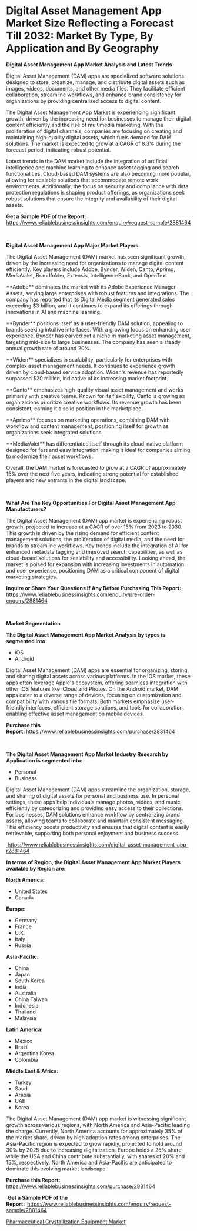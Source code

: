 <p><h1>Digital Asset Management App Market Size Reflecting a Forecast Till 2032: Market By Type, By Application and By Geography</h1></p><p><strong>Digital Asset Management App Market Analysis and Latest Trends</strong></p>
<p><p>Digital Asset Management (DAM) apps are specialized software solutions designed to store, organize, manage, and distribute digital assets such as images, videos, documents, and other media files. They facilitate efficient collaboration, streamline workflows, and enhance brand consistency for organizations by providing centralized access to digital content. </p><p>The Digital Asset Management App Market is experiencing significant growth, driven by the increasing need for businesses to manage their digital content efficiently and the rise of multimedia marketing. With the proliferation of digital channels, companies are focusing on creating and maintaining high-quality digital assets, which fuels demand for DAM solutions. The market is expected to grow at a CAGR of 8.3% during the forecast period, indicating robust potential. </p><p>Latest trends in the DAM market include the integration of artificial intelligence and machine learning to enhance asset tagging and search functionalities. Cloud-based DAM systems are also becoming more popular, allowing for scalable solutions that accommodate remote work environments. Additionally, the focus on security and compliance with data protection regulations is shaping product offerings, as organizations seek robust solutions that ensure the integrity and availability of their digital assets.</p></p>
<p><strong>Get a Sample PDF of the Report:&nbsp;</strong> <a href="https://www.reliablebusinessinsights.com/enquiry/request-sample/2881464?utm_campaign=3057&utm_medium=2&utm_source=Github&utm_content=ia&utm_term=12032025&utm_id=digital-asset-management-app">https://www.reliablebusinessinsights.com/enquiry/request-sample/2881464</a></p>
<p>&nbsp;</p>
<p><strong>Digital Asset Management App Major Market Players</strong></p>
<p><p>The Digital Asset Management (DAM) market has seen significant growth, driven by the increasing need for organizations to manage digital content efficiently. Key players include Adobe, Bynder, Widen, Canto, Aprimo, MediaValet, Brandfolder, Extensis, IntelligenceBank, and OpenText.</p><p>**Adobe** dominates the market with its Adobe Experience Manager Assets, serving large enterprises with robust features and integrations. The company has reported that its Digital Media segment generated sales exceeding $3 billion, and it continues to expand its offerings through innovations in AI and machine learning.</p><p>**Bynder** positions itself as a user-friendly DAM solution, appealing to brands seeking intuitive interfaces. With a growing focus on enhancing user experience, Bynder has carved out a niche in marketing asset management, targeting mid-size to large businesses. The company has seen a steady annual growth rate of around 20%.</p><p>**Widen** specializes in scalability, particularly for enterprises with complex asset management needs. It continues to experience growth driven by cloud-based service adoption. Widen's revenue has reportedly surpassed $20 million, indicative of its increasing market footprint.</p><p>**Canto** emphasizes high-quality visual asset management and works primarily with creative teams. Known for its flexibility, Canto is growing as organizations prioritize creative workflows. Its revenue growth has been consistent, earning it a solid position in the marketplace.</p><p>**Aprimo** focuses on marketing operations, combining DAM with workflow and content management, positioning itself for growth as organizations seek integrated solutions. </p><p>**MediaValet** has differentiated itself through its cloud-native platform designed for fast and easy integration, making it ideal for companies aiming to modernize their asset workflows.</p><p>Overall, the DAM market is forecasted to grow at a CAGR of approximately 15% over the next five years, indicating strong potential for established players and new entrants in the digital landscape.</p></p>
<p>&nbsp;</p>
<p><strong>What Are The Key Opportunities For Digital Asset Management App Manufacturers?</strong></p>
<p><p>The Digital Asset Management (DAM) app market is experiencing robust growth, projected to increase at a CAGR of over 15% from 2023 to 2030. This growth is driven by the rising demand for efficient content management solutions, the proliferation of digital media, and the need for brands to streamline workflows. Key trends include the integration of AI for enhanced metadata tagging and improved search capabilities, as well as cloud-based solutions for scalability and accessibility. Looking ahead, the market is poised for expansion with increasing investments in automation and user experience, positioning DAM as a critical component of digital marketing strategies.</p></p>
<p><strong>Inquire or Share Your Questions If Any Before Purchasing This Report:</strong> <a href="https://www.reliablebusinessinsights.com/enquiry/pre-order-enquiry/2881464?utm_campaign=3057&utm_medium=2&utm_source=Github&utm_content=ia&utm_term=12032025&utm_id=digital-asset-management-app">https://www.reliablebusinessinsights.com/enquiry/pre-order-enquiry/2881464</a></p>
<p>&nbsp;</p>
<p><strong>Market Segmentation</strong></p>
<p><strong>The Digital Asset Management App Market Analysis by types is segmented into:</strong></p>
<p><ul><li>iOS</li><li>Android</li></ul></p>
<p><p>Digital Asset Management (DAM) apps are essential for organizing, storing, and sharing digital assets across various platforms. In the iOS market, these apps often leverage Apple's ecosystem, offering seamless integration with other iOS features like iCloud and Photos. On the Android market, DAM apps cater to a diverse range of devices, focusing on customization and compatibility with various file formats. Both markets emphasize user-friendly interfaces, efficient storage solutions, and tools for collaboration, enabling effective asset management on mobile devices.</p></p>
<p><strong>Purchase this Report:&nbsp;</strong><a href="https://www.reliablebusinessinsights.com/purchase/2881464?utm_campaign=3057&utm_medium=2&utm_source=Github&utm_content=ia&utm_term=12032025&utm_id=digital-asset-management-app">https://www.reliablebusinessinsights.com/purchase/2881464</a></p>
<p>&nbsp;</p>
<p><strong>The Digital Asset Management App Market Industry Research by Application is segmented into:</strong></p>
<p><ul><li>Personal</li><li>Business</li></ul></p>
<p><p>Digital Asset Management (DAM) apps streamline the organization, storage, and sharing of digital assets for personal and business use. In personal settings, these apps help individuals manage photos, videos, and music efficiently by categorizing and providing easy access to their collections. For businesses, DAM solutions enhance workflow by centralizing brand assets, allowing teams to collaborate and maintain consistent messaging. This efficiency boosts productivity and ensures that digital content is easily retrievable, supporting both personal enjoyment and business success.</p></p>
<p><a href="https://www.reliablebusinessinsights.com/digital-asset-management-app-r2881464?utm_campaign=3057&utm_medium=2&utm_source=Github&utm_content=ia&utm_term=12032025&utm_id=digital-asset-management-app">&nbsp;https://www.reliablebusinessinsights.com/digital-asset-management-app-r2881464</a></p>
<p><strong>In terms of Region, the Digital Asset Management App Market Players available by Region are:</strong></p>
<p>
    <p> <strong> North America: </strong>
        <ul>
            <li>United States</li>
            <li>Canada</li>
        </ul>
        </p> 
    <p> <strong> Europe: </strong>
        <ul>
            <li>Germany</li>
            <li>France</li>
            <li>U.K.</li>
            <li>Italy</li>
            <li>Russia</li>
        </ul>
        </p> 
    <p> <strong> Asia-Pacific: </strong>
        <ul>
            <li>China</li>
            <li>Japan</li>
            <li>South Korea</li>
            <li>India</li>
            <li>Australia</li>
            <li>China Taiwan</li>
            <li>Indonesia</li>
            <li>Thailand</li>
            <li>Malaysia</li>
        </ul>
        </p> 
    <p> <strong> Latin America: </strong>
        <ul>
            <li>Mexico</li>
            <li>Brazil</li>
            <li>Argentina Korea</li>
            <li>Colombia</li>
        </ul>
        </p> 
    <p> <strong> Middle East & Africa: </strong>
        <ul>
            <li>Turkey</li>
            <li>Saudi</li>
            <li>Arabia</li>
            <li>UAE</li>
            <li>Korea</li>
        </ul>
    </p>
    </p>
<p><p>The Digital Asset Management (DAM) app market is witnessing significant growth across various regions, with North America and Asia-Pacific leading the charge. Currently, North America accounts for approximately 35% of the market share, driven by high adoption rates among enterprises. The Asia-Pacific region is expected to grow rapidly, projected to hold around 30% by 2025 due to increasing digitalization. Europe holds a 25% share, while the USA and China contribute substantially, with shares of 20% and 15%, respectively. North America and Asia-Pacific are anticipated to dominate this evolving market landscape.</p></p>
<p><strong>Purchase this Report: </strong><a href="https://www.reliablebusinessinsights.com/purchase/2881464?utm_campaign=3057&utm_medium=2&utm_source=Github&utm_content=ia&utm_term=12032025&utm_id=digital-asset-management-app">https://www.reliablebusinessinsights.com/purchase/2881464</a></p>
<p>&nbsp;<strong>Get a Sample PDF of the Report:&nbsp;&nbsp;</strong><a href="https://www.reliablebusinessinsights.com/enquiry/request-sample/2881464?utm_campaign=3057&utm_medium=2&utm_source=Github&utm_content=ia&utm_term=12032025&utm_id=digital-asset-management-app">https://www.reliablebusinessinsights.com/enquiry/request-sample/2881464</a></p>
<p><strong></strong></p>
<p><p><a href="https://github.com/chkrselia/Market-Research-Report-List-1/blob/main/pharmaceutical-crystallization-equipment-market.md?utm_campaign=3057&utm_medium=2&utm_source=Github&utm_content=ia&utm_term=12032025&utm_id=digital-asset-management-app">Pharmaceutical Crystallization Equipment Market</a></p></p>